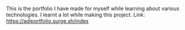 This is the portfolio I have made for myself while learning about various technologies. I learnt a lot while making this project.
Link: https://adiportfolio.surge.sh/index
